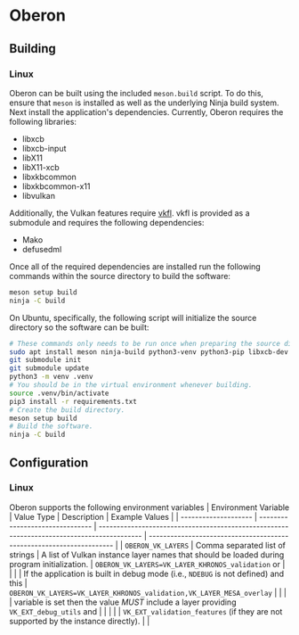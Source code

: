 # Oberon

## Building

### Linux

Oberon can be built using the included `meson.build` script. To do this, ensure that `meson` is installed as well as
the underlying Ninja build system. Next install the application's dependencies. Currently, Oberon requires the
following libraries:
- libxcb
- libxcb-input
- libX11
- libX11-xcb
- libxkbcommon
- libxkbcommon-x11
- libvulkan

Additionally, the Vulkan features require [vkfl](https://github.com/gn0mesort/vkfl). vkfl is provided as a submodule
and requires the following dependencies:
- Mako
- defusedml

Once all of the required dependencies are installed run the following commands within the source directory to build
the software:
```sh
meson setup build
ninja -C build
```

On Ubuntu, specifically, the following script will initialize the source directory so the software can be built:
```sh
# These commands only needs to be run once when preparing the source directory.
sudo apt install meson ninja-build python3-venv python3-pip libxcb-dev libxcb-input-dev libx11-dev libx11-xcb-dev libxkbcommon-dev libxkbcommon-x11-dev libvulkan-dev
git submodule init
git submodule update
python3 -m venv .venv
# You should be in the virtual environment whenever building.
source .venv/bin/activate
pip3 install -r requirements.txt
# Create the build directory.
meson setup build
# Build the software.
ninja -C build
```

## Configuration

### Linux

Oberon supports the following environment variables
| Environment Variable | Value Type                      | Description                                                                                | Example Values                                                       |
| -------------------- | ------------------------------- | ------------------------------------------------------------------------------------------ | -------------------------------------------------------------------- |
| `OBERON_VK_LAYERS`   | Comma separated list of strings | A list of Vulkan instance layer names that should be loaded during program initialization. | `OBERON_VK_LAYERS=VK_LAYER_KHRONOS_validation` or                    |
|                      |                                 | If the application is built in debug mode (i.e., `NDEBUG` is not defined) and this         | `OBERON_VK_LAYERS=VK_LAYER_KHRONOS_validation,VK_LAYER_MESA_overlay` |
|                      |                                 | variable is set then the value *MUST* include a layer providing `VK_EXT_debug_utils` and   |                                                                      |
|                      |                                 | `VK_EXT_validation_features` (if they are not supported by the instance directly).         |                                                                      |

